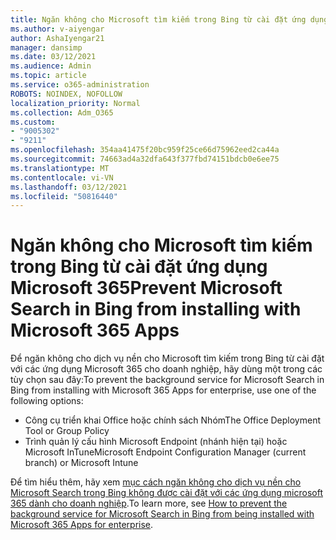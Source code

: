 ```yaml
---
title: Ngăn không cho Microsoft tìm kiếm trong Bing từ cài đặt ứng dụng Microsoft 365
ms.author: v-aiyengar
author: AshaIyengar21
manager: dansimp
ms.date: 03/12/2021
ms.audience: Admin
ms.topic: article
ms.service: o365-administration
ROBOTS: NOINDEX, NOFOLLOW
localization_priority: Normal
ms.collection: Adm_O365
ms.custom:
- "9005302"
- "9211"
ms.openlocfilehash: 354aa41475f20bc959f25ce66d75962eed2ca44a
ms.sourcegitcommit: 74663ad4a32dfa643f377fbd74151bdcb0e6ee75
ms.translationtype: MT
ms.contentlocale: vi-VN
ms.lasthandoff: 03/12/2021
ms.locfileid: "50816440"
---
```

# <a name="prevent-microsoft-search-in-bing-from-installing-with-microsoft-365-apps"></a><span data-ttu-id="982ea-102">Ngăn không cho Microsoft tìm kiếm trong Bing từ cài đặt ứng dụng Microsoft 365</span><span class="sxs-lookup"><span data-stu-id="982ea-102">Prevent Microsoft Search in Bing from installing with Microsoft 365 Apps</span></span>

<span data-ttu-id="982ea-103">Để ngăn không cho dịch vụ nền cho Microsoft tìm kiếm trong Bing từ cài đặt với các ứng dụng Microsoft 365 cho doanh nghiệp, hãy dùng một trong các tùy chọn sau đây:</span><span class="sxs-lookup"><span data-stu-id="982ea-103">To prevent the background service for Microsoft Search in Bing from installing with Microsoft 365 Apps for enterprise, use one of the following options:</span></span>

- <span data-ttu-id="982ea-104">Công cụ triển khai Office hoặc chính sách Nhóm</span><span class="sxs-lookup"><span data-stu-id="982ea-104">The Office Deployment Tool or Group Policy</span></span>
- <span data-ttu-id="982ea-105">Trình quản lý cấu hình Microsoft Endpoint (nhánh hiện tại) hoặc Microsoft InTune</span><span class="sxs-lookup"><span data-stu-id="982ea-105">Microsoft Endpoint Configuration Manager (current branch) or Microsoft Intune</span></span>

<span data-ttu-id="982ea-106">Để tìm hiểu thêm, hãy xem [mục cách ngăn không cho dịch vụ nền cho Microsoft Search trong Bing không được cài đặt với các ứng dụng microsoft 365 dành cho doanh nghiệp](https://go.microsoft.com/fwlink/?linkid=2151946).</span><span class="sxs-lookup"><span data-stu-id="982ea-106">To learn more, see [How to prevent the background service for Microsoft Search in Bing from being installed with Microsoft 365 Apps for enterprise](https://go.microsoft.com/fwlink/?linkid=2151946).</span></span>
